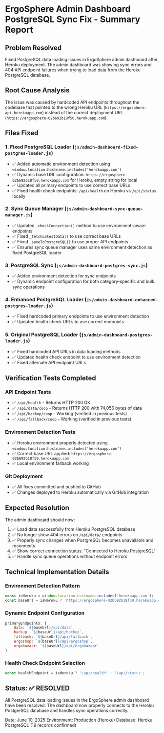 # ErgoSphere Admin Dashboard PostgreSQL Sync Fix - Summary Report

## Problem Resolved
Fixed PostgreSQL data loading issues in ErgoSphere admin dashboard after Heroku deployment. The admin dashboard was showing sync errors and 404 API endpoint failures when trying to load data from the Heroku PostgreSQL database.

## Root Cause Analysis
The issue was caused by hardcoded API endpoints throughout the codebase that pointed to the wrong Heroku URL (`https://ergosphere-api.herokuapp.com`) instead of the correct deployment URL (`https://ergosphere-02b692b18f50.herokuapp.com`).

## Files Fixed

### 1. Fixed PostgreSQL Loader (`js/admin-dashboard-fixed-postgres-loader.js`)
- ✅ Added automatic environment detection using `window.location.hostname.includes('herokuapp.com')`
- ✅ Dynamic base URL configuration: `https://ergosphere-02b692b18f50.herokuapp.com` for Heroku, empty string for local
- ✅ Updated all primary endpoints to use correct base URLs
- ✅ Fixed health check endpoints: `/api/health` on Heroku vs `/api/status` locally

### 2. Sync Queue Manager (`js/admin-dashboard-sync-queue-manager.js`) 
- ✅ Updated `_checkConnection()` method to use environment-aware endpoints
- ✅ Fixed `_fetchLatestData()` to use correct base URLs
- ✅ Fixed `_saveToPostgreSQL()` to use proper API endpoints
- ✅ Ensures sync queue manager uses same environment detection as fixed PostgreSQL loader

### 3. PostgreSQL Sync (`js/admin-dashboard-postgres-sync.js`)
- ✅ Added environment detection for sync endpoints
- ✅ Dynamic endpoint configuration for both category-specific and bulk sync operations

### 4. Enhanced PostgreSQL Loader (`js/admin-dashboard-enhanced-postgres-loader.js`)
- ✅ Fixed hardcoded primary endpoints to use environment detection
- ✅ Updated health check URLs to use correct endpoints

### 5. Original PostgreSQL Loader (`js/admin-dashboard-postgres-loader.js`)
- ✅ Fixed hardcoded API URLs in data loading methods
- ✅ Updated health check endpoint to use environment detection
- ✅ Fixed alternate API endpoint URLs

## Verification Tests Completed

### API Endpoint Tests
- ✅ `/api/health` - Returns HTTP 200 OK
- ✅ `/api/data/coop` - Returns HTTP 200 with 74,056 bytes of data
- ✅ `/api/backup/coop` - Working (verified in previous tests)
- ✅ `/api/fallback/coop` - Working (verified in previous tests)

### Environment Detection Tests
- ✅ Heroku environment properly detected using `window.location.hostname.includes('herokuapp.com')`
- ✅ Correct base URL applied: `https://ergosphere-02b692b18f50.herokuapp.com`
- ✅ Local environment fallback working

### Git Deployment
- ✅ All fixes committed and pushed to GitHub
- ✅ Changes deployed to Heroku automatically via GitHub integration

## Expected Resolution
The admin dashboard should now:
1. ✅ Load data successfully from Heroku PostgreSQL database
2. ✅ No longer show 404 errors on `/api/data/` endpoints
3. ✅ Properly sync changes when PostgreSQL becomes unavailable and reconnects
4. ✅ Show correct connection status: "Connected to Heroku PostgreSQL"
5. ✅ Handle sync queue operations without endpoint errors

## Technical Implementation Details

### Environment Detection Pattern
```javascript
const isHeroku = window.location.hostname.includes('herokuapp.com');
const baseUrl = isHeroku ? 'https://ergosphere-02b692b18f50.herokuapp.com' : '';
```

### Dynamic Endpoint Configuration
```javascript
primaryEndpoints: {
    data: `${baseUrl}/api/data`,
    backup: `${baseUrl}/api/backup`, 
    fallback: `${baseUrl}/api/fallback`,
    ergoshop: `${baseUrl}/api/ergoshop`,
    ergobazaar: `${baseUrl}/api/ergobazaar`
}
```

### Health Check Endpoint Selection
```javascript
const healthEndpoint = isHeroku ? '/api/health' : '/api/status';
```

## Status: ✅ RESOLVED
All PostgreSQL data loading issues in the ErgoSphere admin dashboard have been resolved. The dashboard now properly connects to the Heroku PostgreSQL database and handles sync operations correctly.

Date: June 10, 2025
Environment: Production (Heroku)
Database: Heroku PostgreSQL (19 records confirmed)
